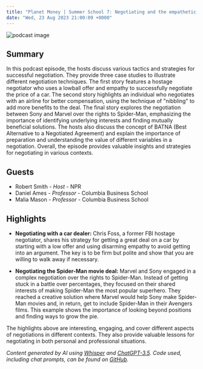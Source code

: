 ```yaml
---
title: "Planet Money | Summer School 7: Negotiating and the empathetic nibble"
date: "Wed, 23 Aug 2023 21:00:09 +0000"
---
```


![podcast image](https://media.npr.org/assets/img/2022/10/24/pm_new_tile_2022_sq-b4af5aab11c84cfae38eafa1db74a6da943d4e7f.jpg?s=1400&c=66&f=jpg)

## Summary

In this podcast episode, the hosts discuss various tactics and strategies for successful negotiation. They provide three case studies to illustrate different negotiation techniques. The first story features a hostage negotiator who uses a lowball offer and empathy to successfully negotiate the price of a car. The second story highlights an individual who negotiates with an airline for better compensation, using the technique of "nibbling" to add more benefits to the deal. The final story explores the negotiation between Sony and Marvel over the rights to Spider-Man, emphasizing the importance of identifying underlying interests and finding mutually beneficial solutions. The hosts also discuss the concept of BATNA (Best Alternative to a Negotiated Agreement) and explain the importance of preparation and understanding the value of different variables in a negotiation. Overall, the episode provides valuable insights and strategies for negotiating in various contexts.

## Guests

- Robert Smith - _Host_ - NPR
- Daniel Ames - _Professor_ - Columbia Business School
- Malia Mason - _Professor_ - Columbia Business School

## Highlights

- **Negotiating with a car dealer:** Chris Foss, a former FBI hostage negotiator, shares his strategy for getting a great deal on a car by starting with a low offer and using disarming empathy to avoid getting into an argument. The key is to be firm but polite and show that you are willing to walk away if necessary.

- **Negotiating the Spider-Man movie deal:** Marvel and Sony engaged in a complex negotiation over the rights to Spider-Man. Instead of getting stuck in a battle over percentages, they focused on their shared interests of making Spider-Man the most popular superhero. They reached a creative solution where Marvel would help Sony make Spider-Man movies and, in return, get to include Spider-Man in their Avengers films. This example shows the importance of looking beyond positions and finding ways to grow the pie.

The highlights above are interesting, engaging, and cover different aspects of negotiations in different contexts. They also provide valuable lessons for negotiating in both personal and professional situations.

_Content generated by AI using [Whisper](https://openai.com/research/whisper) and [ChatGPT-3.5](https://openai.com/blog/chatgpt). Code used, including chat prompts, can be found on [GitHub](https://github.com/dustinbrownman/podcast-parser/blob/main/app/functions.py)._
